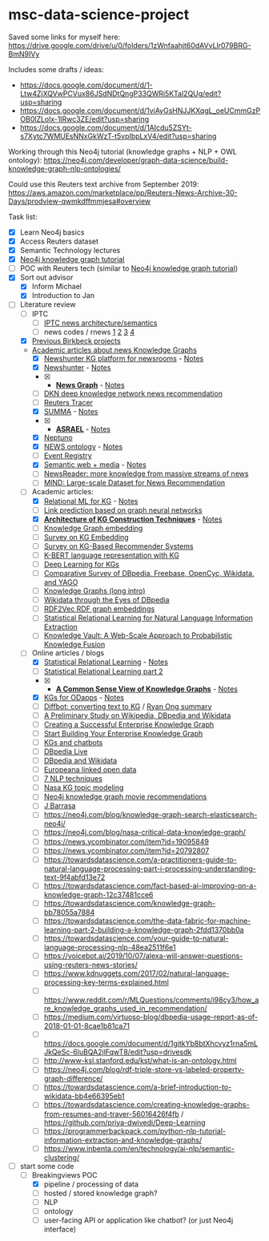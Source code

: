 # msc-data-science-project

Saved some links for myself here: https://drive.google.com/drive/u/0/folders/1zWnfaahjt60dAVvLlr079BRG-BmN9IVy

Includes some drafts / ideas:
 - https://docs.google.com/document/d/1-Ltw4ZjXQVwPCVux86JSdNDtQngP33QWRi5KTal2QUg/edit?usp=sharing
 - https://docs.google.com/document/d/1viAyGsHNJJKXqgL_oeUCmmGzPOB0lZLolx-1lRwc3ZE/edit?usp=sharing
 - https://docs.google.com/document/d/1AIcdu5ZSYt-s7Xytc7WMUEsNNxGkWzT-t5vpIbpLxV4/edit?usp=sharing

Working through this Neo4j tutorial (knowledge graphs + NLP + OWL ontology): https://neo4j.com/developer/graph-data-science/build-knowledge-graph-nlp-ontologies/

Could use this Reuters text archive from September 2019: https://aws.amazon.com/marketplace/pp/Reuters-News-Archive-30-Days/prodview-qwmkdffmmjesa#overview


Task list:

 - [x] Learn Neo4j basics
 - [x] Access Reuters dataset
 - [x] Semantic Technology lectures
 - [x] [Neo4j knowledge graph tutorial](https://neo4j.com/developer/graph-data-science/build-knowledge-graph-nlp-ontologies/)
 - [ ] POC with Reuters tech (similar to [Neo4j knowledge graph tutorial](https://neo4j.com/developer/graph-data-science/build-knowledge-graph-nlp-ontologies/))
 - [x] Sort out advisor
   - [x] Inform Michael
   - [x] Introduction to Jan
 - [ ] Literature review
   - [ ] IPTC
     - [ ] [IPTC news architecture/semantics](https://www.researchgate.net/publication/221467264_Bringing_the_IPTC_News_Architecture_into_the_Semantic_Web)
     - [ ] news codes / rnews [1](https://iptc.org/standards/newscodes/) [2](http://cv.iptc.org/newscodes/) [3](http://cv.iptc.org/newscodes/mediatopic) [4](http://show.newscodes.org/index.html?newscodes=medtop)
   - [x] [Previous Birkbeck projects](https://www.dcs.bbk.ac.uk/intranet/index.php/MSc_Student_Projects)
   - [Academic articles about news Knowledge Graphs](https://scholar.google.com/scholar?hl=en&as_sdt=2005&sciodt=0%2C5&cites=1198780147227444438&scipsc=&q=%22knowledge+graph%22+news&btnG=)
     - [x] [Newshunter KG platform for newsrooms](https://www.sciencedirect.com/science/article/pii/S0166361520305558) - [Notes](https://github.com/heychrisek/msc-data-science-project/blob/main/article-notes/2021-03-17-https-www-sciencedirect-com-science-article-pii-S0166361520305558.md)
     - [x] [Newshunter](https://ojs.bibsys.no/index.php/Nokobit/article/view/548) - [Notes](https://github.com/heychrisek/msc-data-science-project/blob/main/article-notes/2021-03-17-https-www-sciencedirect-com-science-article-pii-S0166361520305558.md)
     - [x] * **[News Graph](http://ceur-ws.org/Vol-2601/kars2019_paper_01.pdf)** - [Notes](https://github.com/heychrisek/msc-data-science-project/blob/main/article-notes/2021-03-17-ceur-ws-org-Vol-2601-kars2019_paper_01-pdf.md)
     - [ ] [DKN deep knowledge network news recommendation](https://arxiv.org/pdf/1801.08284v2.pdf)
     - [ ] [Reuters Tracer](https://arxiv.org/pdf/1711.04068.pdf)
     - [x] [SUMMA](https://www.aclweb.org/anthology/W18-2508.pdf) - [Notes](https://github.com/heychrisek/msc-data-science-project/blob/main/article-notes/2021-03-17-https-www-aclweb-org-anthology-W18-2508-pdf.md)
     - [x] * **[ASRAEL](https://arxiv.org/pdf/1904.05557.pdf)** - [Notes](https://github.com/heychrisek/msc-data-science-project/blob/main/article-notes/2021-03-17-https-arxiv-org-pdf-1904-05557-pdf.md)
     - [x] [Neptuno](https://www.researchgate.net/publication/236234808_Neptuno_Semantic_Web_Technologies_for_a_Digital_Newspaper_Archive)
     - [x] [NEWS ontology](https://www.sciencedirect.com/science/article/pii/S0957417410005592) - [Notes](https://github.com/heychrisek/msc-data-science-project/blob/main/article-notes/2021-03-17-sciencedirect-com-science-article-pii-S0957417410005592.md)
     - [ ] [Event Registry](https://www.researchgate.net/publication/261961178_Event_registry_learning_about_world_events_from_news)
     - [x] [Semantic web + media](https://www.sciencedirect.com/science/article/pii/S157082680800005X) - [Notes](https://github.com/heychrisek/msc-data-science-project/blob/main/article-notes/2021-03-17-sciencedirect-com-science-article-pii-S0957417410005592.md)
     - [ ] [NewsReader: more knowledge from massive streams of news](https://reader.elsevier.com/reader/sd/pii/S0950705116302271?token=126A7EF993CBBA80556662576164144C5DC53075BFF90A6E2ECFD72EB8ABD4E58BD2BC48289235FCAB974EA23CAB92F7)
     - [ ] [MIND: Large-scale Dataset for News Recommendation](https://msnews.github.io/assets/doc/ACL2020_MIND.pdf)
   - [ ] Academic articles:
     - [x] [Relational ML for KG](https://arxiv.org/pdf/1503.00759.pdf) - [Notes](https://github.com/heychrisek/msc-data-science-project/blob/main/article-notes/2021-03-12_https-arxiv-org-pdf-1503-00759.md)
     - [ ] [Link prediction based on graph neural networks](https://proceedings.neurips.cc/paper/2018/file/53f0d7c537d99b3824f0f99d62ea2428-Paper.pdf)
     - [x] **[Architecture of KG Construction Techniques](https://www.acadpubl.eu/jsi/2018-118-19/articles/19b/24.pdf)** - [Notes](https://github.com/heychrisek/msc-data-science-project/blob/main/article-notes/2021-03-16-https-www-acadpubl-eu-jsi-2018-118-19-articles-19b-24-pdf.md)
     - [ ] [Knowledge Graph embedding](https://ieeexplore.ieee.org/document/8047276)
     - [ ] [Survey on KG Embedding](https://www.mdpi.com/2079-9292/9/5/750)
     - [ ] [Survey on KG-Based Recommender Systems](https://ieeexplore.ieee.org/stamp/stamp.jsp?tp=&arnumber=9216015)
     - [ ] [K-BERT language representation with KG](https://ojs.aaai.org/index.php/AAAI/article/view/5681)
     - [ ] [Deep Learning for KGs](http://ceur-ws.org/Vol-2635/)
     - [ ] [Comparative Survey of DBpedia, Freebase, OpenCyc, Wikidata, and YAGO](http://www.semantic-web-journal.net/system/files/swj1141.pdf)
     - [ ] [Knowledge Graphs (long intro)](https://arxiv.org/pdf/2003.02320.pdf)
     - [ ] [Wikidata through the Eyes of DBpedia](http://www.semantic-web-journal.net/system/files/swj1462.pdf)
     - [ ] [RDF2Vec RDF graph embeddings](http://www.semantic-web-journal.net/system/files/swj1495.pdf)
     - [ ] [Statistical Relational Learning for Natural Language Information Extraction](https://www.cs.utexas.edu/users/ml/papers/srl-submitted-05.pdf)
     - [ ] [Knowledge Vault: A Web-Scale Approach to Probabilistic Knowledge Fusion](https://research.google/pubs/pub45634/)
   - [ ] Online articles / blogs
     - [x] [Statistical Relational Learning](https://data-science-blog.com/blog/2016/08/17/statistical-relational-learning/) - [Notes](https://github.com/heychrisek/msc-data-science-project/blob/main/article-notes/2021-03-12_https-data-science-blog-blog-2016-08-17-statistical-relational-learning.md)
     - [ ] [Statistical Relational Learning part 2](https://data-science-blog.com/blog/2017/01/18/statistical-relational-learning-part-2/)
     - [x] * **[A Common Sense View of Knowledge Graphs](https://www.mkbergman.com/2244/a-common-sense-view-of-knowledge-graphs/)** - [Notes](https://github.com/heychrisek/msc-data-science-project/blob/main/article-notes/2021-03-14_https-www-mkbergman-com-2244-a-common-sense-view.md)
     - [x] [KGs for ODapps](https://www.mkbergman.com/2267/combining-knowledge-graphs-and-ontologies-for-dynamic-apps/) - [Notes](https://github.com/heychrisek/msc-data-science-project/blob/main/article-notes/2021-03-14_https-www-mkbergman-com-2267-combining.md)
     - [ ] [Diffbot: converting text to KG](https://blog.diffbot.com/converting-text-documents-into-knowledge-graphs-with-the-diffbot-natural-language-api/) / [Ryan Ong summary](https://ryanong.co.uk/2020/11/05/day-310-nlp-discovery-diffbots-knowledge-graph-api/)
     - [ ] [A Preliminary Study on Wikipedia, DBpedia and Wikidata](http://andrea-index.blogspot.com/2015/06/wikipedia-dbpedia-wikidata.html?m=1)
     - [ ] [Creating a Successful Enterprise Knowledge Graph](https://blog.cambridgesemantics.com/creating-a-successful-enterprise-knowledge-graph)
     - [ ] [Start Building Your Enterprise Knowledge Graph](https://info.cambridgesemantics.com/build-your-enterprise-knowledge-graph)
     - [ ] [KGs and chatbots](https://chatbotslife.com/knowledge-graphs-and-chatbots-an-analytical-approach-a8dcc8649100)
     - [ ] [DBpedia Live](https://blog.dbpedia.org/2011/07/09/official-dbpedia-live-release/)
     - [ ] [DBpedia and Wikidata](https://meta.wikimedia.org/wiki/Wikidata/Notes/DBpedia_and_Wikidata)
     - [ ] [Europeana linked open data](https://pro.europeana.eu/page/linked-open-data)
     - [ ] [7 NLP techniques](https://heartbeat.fritz.ai/the-7-nlp-techniques-that-will-change-how-you-communicate-in-the-future-part-i-f0114b2f0497)
     - [ ] [Nasa KG topic modeling](https://linkurio.us/blog/how-nasa-experiments-with-knowledge-discovery/)
     - [ ] [Neo4j knowledge graph movie recommendations](https://towardsdatascience.com/movie-recommendations-powered-by-knowledge-graphs-and-neo4j-33603a212ad0)
     - [ ] [J Barrasa](https://jbarrasa.com/)
     - [ ] https://neo4j.com/blog/knowledge-graph-search-elasticsearch-neo4j/
     - [ ] https://neo4j.com/blog/nasa-critical-data-knowledge-graph/
     - [ ] https://news.ycombinator.com/item?id=19095849
     - [ ] https://news.ycombinator.com/item?id=20792807
     - [ ] https://towardsdatascience.com/a-practitioners-guide-to-natural-language-processing-part-i-processing-understanding-text-9f4abfd13e72
     - [ ] https://towardsdatascience.com/fact-based-ai-improving-on-a-knowledge-graph-12c37481cce6
     - [ ] https://towardsdatascience.com/knowledge-graph-bb78055a7884
     - [ ] https://towardsdatascience.com/the-data-fabric-for-machine-learning-part-2-building-a-knowledge-graph-2fdd1370bb0a
     - [ ] https://towardsdatascience.com/your-guide-to-natural-language-processing-nlp-48ea2511f6e1
     - [ ] https://voicebot.ai/2019/10/07/alexa-will-answer-questions-using-reuters-news-stories/
     - [ ] https://www.kdnuggets.com/2017/02/natural-language-processing-key-terms-explained.html
     - [ ] https://www.reddit.com/r/MLQuestions/comments/i98cy3/how_are_knowledge_graphs_used_in_recommendation/
     - [ ] https://medium.com/virtuoso-blog/dbpedia-usage-report-as-of-2018-01-01-8cae1b81ca71
     - [ ] https://docs.google.com/document/d/1gitkYb8btXhcvyz1rna5mLJkQeSc-6luBQA2jlFqwT8/edit?usp=drivesdk
     - [ ] http://www-ksl.stanford.edu/kst/what-is-an-ontology.html
     - [ ] https://neo4j.com/blog/rdf-triple-store-vs-labeled-property-graph-difference/
     - [ ] https://towardsdatascience.com/a-brief-introduction-to-wikidata-bb4e66395eb1
     - [ ] https://towardsdatascience.com/creating-knowledge-graphs-from-resumes-and-traver-56016426f4fb / https://github.com/priya-dwivedi/Deep-Learning
     - [ ] https://programmerbackpack.com/python-nlp-tutorial-information-extraction-and-knowledge-graphs/
     - [ ] https://www.inbenta.com/en/technology/ai-nlp/semantic-clustering/
 - [ ] start some code
     - [ ] Breakingviews POC
        - [x] pipeline / processing of data
        - [ ] hosted / stored knowledge graph?
        - [ ] NLP
        - [ ] ontology
        - [ ] user-facing API or application like chatbot? (or just Neo4j interface)
